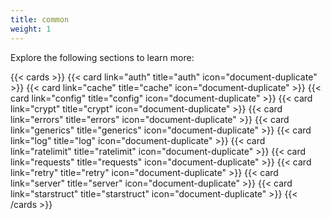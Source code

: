 ```yaml
---
title: common
weight: 1
---
```

Explore the following sections to learn more:

{{< cards >}}
  {{< card link="auth" title="auth" icon="document-duplicate" >}}
  {{< card link="cache" title="cache" icon="document-duplicate" >}}
  {{< card link="config" title="config" icon="document-duplicate" >}}
  {{< card link="crypt" title="crypt" icon="document-duplicate" >}}
  {{< card link="errors" title="errors" icon="document-duplicate" >}}
  {{< card link="generics" title="generics" icon="document-duplicate" >}}
  {{< card link="log" title="log" icon="document-duplicate" >}}
  {{< card link="ratelimit" title="ratelimit" icon="document-duplicate" >}}
  {{< card link="requests" title="requests" icon="document-duplicate" >}}
  {{< card link="retry" title="retry" icon="document-duplicate" >}}
  {{< card link="server" title="server" icon="document-duplicate" >}}
  {{< card link="starstruct" title="starstruct" icon="document-duplicate" >}}
{{< /cards >}}

<!-- gomarkdoc:embed:start -->
<!-- gomarkdoc:embed:end -->
